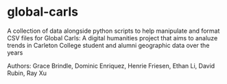 # global-carls
A collection of data alongside python scripts to help manipulate and format CSV files for Global Carls: A digital humanities project that aims to analuze trends in Carleton College student and alumni geographic data over the years

Authors:
Grace Brindle, Dominic Enriquez, Henrie Friesen, Ethan Li, David Rubin, Ray Xu
